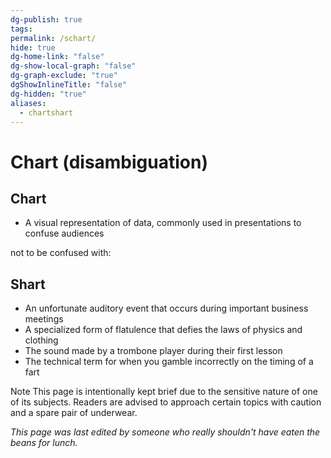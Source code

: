 ```yaml
---
dg-publish: true
tags: 
permalink: /schart/
hide: true
dg-home-link: "false"
dg-show-local-graph: "false"
dg-graph-exclude: "true"
dgShowInlineTitle: "false"
dg-hidden: "true"
aliases:
  - chartshart
---
```


# Chart (disambiguation)

##  Chart

- A visual representation of data, commonly used in presentations to confuse audiences

not to be confused with:
##  Shart

- An unfortunate auditory event that occurs during important business meetings
- A specialized form of flatulence that defies the laws of physics and clothing
- The sound made by a trombone player during their first lesson
- The technical term for when you gamble incorrectly on the timing of a fart

Note This page is intentionally kept brief due to the sensitive nature of one of its subjects. Readers are advised to approach certain topics with caution and a spare pair of underwear.

_This page was last edited by someone who really shouldn't have eaten the beans for lunch._